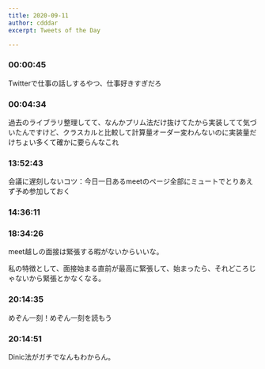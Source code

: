 ```yaml
---
title: 2020-09-11
author: cdddar
excerpt: Tweets of the Day

---
```


### 00:00:45

Twitterで仕事の話しするやつ、仕事好きすぎだろ

### 00:04:34

過去のライブラリ整理してて、なんかプリム法だけ抜けてたから実装してて気づいたんですけど、クラスカルと比較して計算量オーダー変わんないのに実装量だけちょい多くて確かに要らんなこれ

### 13:52:43

会議に遅刻しないコツ：今日一日あるmeetのページ全部にミュートでとりあえず予め参加しておく

### 14:36:11

<blockquote class="twitter-tweet"><p lang="ja" dir="ltr"></p><a href="https://twitter.com/solpidem/status/1304128388685205504?ref_src=twsrc%5Etfw"></a></blockquote><script async src="https://platform.twitter.com/widgets.js" charset="utf-8"></script>

<blockquote class="twitter-tweet"><p lang="ja" dir="ltr"></p><a href="https://twitter.com/cccpasta/status/1304279746579103745?ref_src=twsrc%5Etfw"></a></blockquote><script async src="https://platform.twitter.com/widgets.js" charset="utf-8"></script>

### 18:34:26

meet越しの面接は緊張する暇がないからいいな。

私の特徴として、面接始まる直前が最高に緊張して、始まったら、それどころじゃないから緊張とかなくなる。

### 20:14:35

めぞん一刻！めぞん一刻を読もう

### 20:14:51

Dinic法がガチでなんもわからん。
